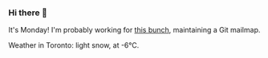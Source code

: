 ### Hi there :wave:

It's Monday! I'm probably working for [this bunch](https://github.com/kohofinancial), maintaining a Git mailmap.

Weather in Toronto: light snow, at -6°C.
